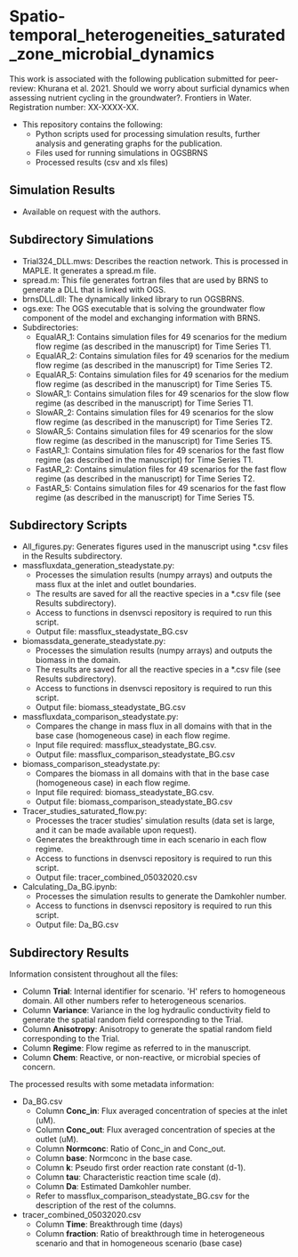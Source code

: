 # Spatio-temporal_heterogeneities_saturated_zone_microbial_dynamics
This work is associated with the following publication submitted for peer-review:
Khurana et al. 2021. Should we worry about surficial dynamics when assessing nutrient cycling in the groundwater?. Frontiers in Water.
Registration number: XX-XXXX-XX.

- This repository contains the following:
	- Python scripts used for processing simulation results, further analysis and generating graphs for the publication.
	- Files used for running simulations in OGSBRNS
	- Processed results (csv and xls files)

## Simulation Results
- Available on request with the authors.

## Subdirectory Simulations
- Trial324_DLL.mws: Describes the reaction network. This is processed in MAPLE. It generates a spread.m file.
- spread.m: This file generates fortran files that are used by BRNS to generate a DLL that is linked with OGS.
- brnsDLL.dll: The dynamically linked library to run OGSBRNS.
- ogs.exe: The OGS executable that is solving the groundwater flow component of the model and exchanging information with BRNS.
- Subdirectories:
	- EqualAR_1: Contains simulation files for 49 scenarios for the medium flow regime (as described in the manuscript) for Time Series T1.
	- EqualAR_2: Contains simulation files for 49 scenarios for the medium flow regime (as described in the manuscript) for Time Series T2.
	- EqualAR_5: Contains simulation files for 49 scenarios for the medium flow regime (as described in the manuscript) for Time Series T5.
	- SlowAR_1: Contains simulation files for 49 scenarios for the slow flow regime (as described in the manuscript) for Time Series T1.
	- SlowAR_2: Contains simulation files for 49 scenarios for the slow flow regime (as described in the manuscript) for Time Series T2.
	- SlowAR_5: Contains simulation files for 49 scenarios for the slow flow regime (as described in the manuscript) for Time Series T5.
	- FastAR_1: Contains simulation files for 49 scenarios for the fast flow regime (as described in the manuscript) for Time Series T1.
	- FastAR_2: Contains simulation files for 49 scenarios for the fast flow regime (as described in the manuscript) for Time Series T2.
	- FastAR_5: Contains simulation files for 49 scenarios for the fast flow regime (as described in the manuscript) for Time Series T5.
	
## Subdirectory Scripts
- All_figures.py: Generates figures used in the manuscript using *.csv files in the Results subdirectory.
- massfluxdata_generation_steadystate.py:
	- Processes the simulation results (numpy arrays) and outputs the mass flux at the inlet and outlet boundaries.
	- The results are saved for all the reactive species in a *.csv file (see Results subdirectory).
	- Access to functions in dsenvsci repository is required to run this script.
	- Output file: massflux_steadystate_BG.csv
- biomassdata_generate_steadystate.py:
	- Processes the simulation results (numpy arrays) and outputs the biomass in the domain.
	- The results are saved for all the reactive species in a *.csv file (see Results subdirectory).
	- Access to functions in dsenvsci repository is required to run this script.
	- Output file: biomass_steadystate_BG.csv
- massfluxdata_comparison_steadystate.py:
	- Compares the change in mass flux in all domains with that in the base case (homogeneous case) in each flow regime.
	- Input file required: massflux_steadystate_BG.csv.
	- Output file: massflux_comparison_steadystate_BG.csv
- biomass_comparison_steadystate.py:
	- Compares the biomass in all domains with that in the base case (homogeneous case) in each flow regime.
	- Input file required: biomass_steadystate_BG.csv.
	- Output file: biomass_comparison_steadystate_BG.csv
- Tracer_studies_saturated_flow.py:
	- Processes the tracer studies' simulation results (data set is large, and it can be made available upon request).
	- Generates the breakthrough time in each scenario in each flow regime.
	- Access to functions in dsenvsci repository is required to run this script.
	- Output file: tracer_combined_05032020.csv
- Calculating_Da_BG.ipynb:
	- Processes the simulation results to generate the Damkohler number.
	- Access to functions in dsenvsci repository is required to run this script.
	- Output file: Da_BG.csv
	
## Subdirectory Results
Information consistent throughout all the files:
- Column **Trial**: Internal identifier for scenario. 'H' refers to homogeneous domain. All other numbers refer to heterogeneous scenarios.
- Column **Variance**: Variance in the log hydraulic conductivity field to generate the spatial random field corresponding to the Trial.
- Column **Anisotropy**: Anisotropy to generate the spatial random field corresponding to the Trial.
- Column **Regime**: Flow regime as referred to in the manuscript.
- Column **Chem**: Reactive, or non-reactive, or microbial  species of concern.

The processed results with some metadata information:
- Da_BG.csv
	- Column **Conc_in**: Flux averaged concentration of species at the inlet (uM).
	- Column **Conc_out**: Flux averaged concentration of species at the outlet (uM).
	- Column **Normconc**: Ratio of Conc_in and Conc_out.
	- Column **base**: Normconc in the base case.
	- Column **k**: Pseudo first order reaction rate constant (d-1).
	- Column **tau**: Characteristic reaction time scale (d).
	- Column **Da**: Estimated Damkohler number.
	- Refer to massflux_comparison_steadystate_BG.csv for the description of the rest of the columns.
- tracer_combined_05032020.csv
	- Column **Time**: Breakthrough time (days)
	- Column **fraction**: Ratio of breakthrough time in heterogeneous scenario and that in homogeneous scenario (base case)